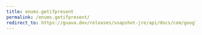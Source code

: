 ```yaml
---
title: enums.getifpresent
permalink: /enums.getifpresent/
redirect_to: https://guava.dev/releases/snapshot-jre/api/docs/com/google/common/base/Enums.html#getIfPresent-java.lang.Class-java.lang.String-
---
```

